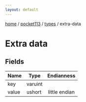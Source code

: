```yaml
---
layout: default
---
```


[home](/)  /  [pocket113](/protocol/pocket113)  /  [types](/protocol/pocket113/types)  /  extra-data

# Extra data

## Fields

Name | Type | Endianness
---|---|:---:
key | varuint | 
value | ushort | little endian
